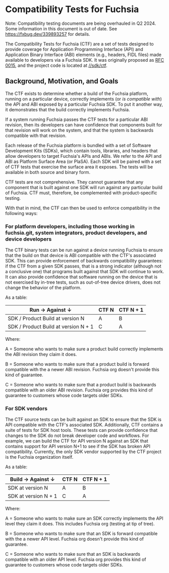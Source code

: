 # Compatibility Tests for Fuchsia

Note: Compatibility testing documents are being overhauled in Q2
2024.  Some information in this document is out of date. See
https://fxbug.dev/339893257 for details.

The Compatibility Tests for Fuchsia (CTF) are a set of tests designed to provide
coverage for Application Programming Interface (API) and Application Binary
Interface (ABI) elements (e.g., headers, FIDL files) made available to
developers via a Fuchsia SDK. It was originally proposed as [RFC
0015](/docs/contribute/governance/rfcs/0015_cts.md), and
the project code is located at
[//sdk/ctf](https://fuchsia.googlesource.com/fuchsia/+/refs/heads/main/sdk/ctf/).

## Background, Motivation, and Goals

The CTF exists to determine whether a build of the Fuchsia platform, running on
a particular device, correctly implements (or *is compatible with*) the API and
ABI exposed by a particular Fuchsia SDK.  To put it another way, it demonstrates
that the build correctly implements Fuchsia.

If a system running Fuchsia passes the CTF tests for a particular ABI revision,
then its developers can have confidence that components built for that revision
will work on the system, and that the system is backwards compatible with that
revision.

Each release of the Fuchsia platform is bundled with a set of Software
Development Kits (SDKs), which contain tools, libraries, and headers that allow
developers to target Fuchsia's APIs and ABIs.  We refer to the API and ABI as
Platform Surface Area (or PlaSA).  Each SDK will be paired with a set of CTF
tests that exercise the surface area it exposes.  The tests will be available in
both source and binary form.

CTF tests are not comprehensive.  They cannot guarantee that any component that
is built against one SDK will run against any particular build of Fuchsia.  CTF
must, therefore, be complemented with product-specific testing.

With that in mind, the CTF can then be used to enforce compatibility in the
following ways:

### For platform developers, including those working in fuchsia.git, system integrators, product developers, and device developers

The CTF binary tests can be run against a device running Fuchsia to ensure that
the build on that device is ABI compatible with the CTF's associated SDK.  This
can provide enforcement of backwards compatibility guarantees: if the CTF from a
given SDK passes, that is a strong indicator (although not a conclusive one)
that programs built against that SDK will continue to work.  It can also provide
confidence that software running on the device that is not exercised by in-tree
tests, such as out-of-tree device drivers, does not change the behavior of the
platform.

As a table:


| Run → Against ↓                       | CTF N  | CTF N + 1   |
|---------------------------------------|--------|-------------|
| SDK / Product Build at version N      | A      | B           |
| SDK / Product Build at version N + 1  | C      | A           |

Where:

A = Someone who wants to make sure a product build correctly implements the ABI
revision they claim it does.

B = Someone who wants to make sure that a product build is forward compatible
with the a newer ABI revision.  Fuchsia org doesn't provide this kind of
guarantee.

C = Someone who wants to make sure that a product build is backwards compatible
with an older ABI revision.  Fuchsia org provides this kind of guarantee to
customers whose code targets older SDKs.

### For SDK vendors

The CTF source tests can be built against an SDK to ensure that the SDK is API
compatible with the CTF's associated SDK.  Additionally, CTF contains a suite of
tests for SDK host tools.  These tests can provide confidence that changes to
the SDK do not break developer code and workflows.  For example, we can build
the CTF for API version N against an SDK that contains support for API version
N+1 to see if the SDK has broken API compatibility.  Currently, the only SDK
vendor supported by the CTF project is the Fuchsia organization itself.

As a table:

| Build → Against ↓                     | CTF N  | CTF N + 1   |
|---------------------------------------|--------|-------------|
| SDK at version N                      | A      | B           |
| SDK at version N + 1                  | C      | A           |

Where:

A = Someone who wants to make sure an SDK correctly implements the API level
they claim it does.  This includes Fuchsia org (testing at tip of tree).

B = Someone who wants to make sure that an SDK is forward compatible with the a
newer API level.  Fuchsia org doesn't provide this kind of guarantee.

C = Someone who wants to make sure that an SDK is backwards compatible with an
older API level.  Fuchsia org provides this kind of guarantee to customers whose
code targets older SDKs.
